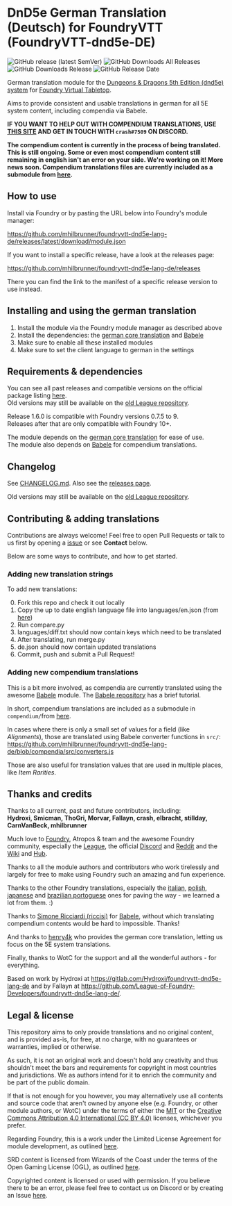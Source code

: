 # DnD5e German Translation (Deutsch) for FoundryVTT (FoundryVTT-dnd5e-DE)

![GitHub release (latest SemVer)](https://img.shields.io/github/v/release/mhilbrunner/foundryvtt-dnd5e-lang-de?label=Latest+Release)
![GitHub Downloads All Releases](https://img.shields.io/github/downloads/mhilbrunner/foundryvtt-dnd5e-lang-de/total?label=Downloads+(Total))
![GitHub Downloads Release](https://img.shields.io/github/downloads/mhilbrunner/foundryvtt-dnd5e-lang-de/latest/total?label=Downloads+(Latest))
![GitHub Release Date](https://img.shields.io/github/release-date/mhilbrunner/foundryvtt-dnd5e-lang-de?label=Release+Date)

German translation module for the
[Dungeons & Dragons 5th Edition (dnd5e) system](https://foundryvtt.com/packages/dnd5e)
for [Foundry Virtual Tabletop](https://foundryvtt.com/).

Aims to provide consistent and usable translations in german for all 5E
system content, including compendia via Babele.

**IF YOU WANT TO HELP OUT WITH COMPENDIUM TRANSLATIONS, USE [THIS SITE](https://translator.gilneas.at/) AND GET IN TOUCH WITH `crash#7509` ON DISCORD.**

**The compendium content is currently in the process of being translated. This is still ongoing. Some or even most compendium content still remaining in english isn't an error on your side. We're working on it! More news soon. Compendium translations files are currently included as a submodule from [here](https://github.com/stillday/dnd-translation-file-de).**

## How to use

Install via Foundry or by pasting the URL below into Foundry's module manager:

<https://github.com/mhilbrunner/foundryvtt-dnd5e-lang-de/releases/latest/download/module.json>

If you want to install a specific release, have a look at the releases page:

<https://github.com/mhilbrunner/foundryvtt-dnd5e-lang-de/releases>

There you can find the link to the manifest of a specific release version to use instead.

## Installing and using the german translation

1. Install the module via the Foundry module manager as described above
2. Install the dependencies: the [german core translation](https://foundryvtt.com/packages/lang-de) and [Babele](https://foundryvtt.com/packages/babele)
3. Make sure to enable all these installed modules
4. Make sure to set the client language to german in the settings

## Requirements & dependencies

You can see all past releases and compatible versions on the official package listing [here](https://foundryvtt.com/packages/FoundryVTT-dnd5e-DE).\
Old versions may still be available on the [old League repository](https://github.com/League-of-Foundry-Developers/foundryvtt-dnd5e-lang-de/).

Release 1.6.0 is compatible with Foundry versions 0.7.5 to 9.\
Releases after that are only compatible with Foundry 10+.

The module depends on the [german core translation](https://foundryvtt.com/packages/lang-de) for ease of use.\
The module also depends on [Babele](https://foundryvtt.com/packages/babele) for compendium translations.

## Changelog

See [CHANGELOG.md](https://github.com/mhilbrunner/foundryvtt-dnd5e-lang-de/blob/master/CHANGELOG.md).
Also see the [releases page](https://github.com/mhilbrunner/foundryvtt-dnd5e-lang-de/releases).

Old versions may still be available on the [old League repository](https://github.com/League-of-Foundry-Developers/foundryvtt-dnd5e-lang-de/).

## Contributing & adding translations

Contributions are always welcome! Feel free to open Pull Requests or talk to
us first by opening a [issue](https://github.com/mhilbrunner/foundryvtt-dnd5e-lang-de/issues)
or see **Contact** below.

Below are some ways to contribute, and how to get started.

### Adding new translation strings

To add new translations:

0. Fork this repo and check it out locally
1. Copy the up to date english language file into languages/en.json
(from [here](https://github.com/foundryvtt/dnd5e/raw/master/lang/en.json))
2. Run compare.py
3. languages/diff.txt should now contain keys which need to be translated
4. After translating, run merge.py
5. de.json should now contain updated translations
6. Commit, push and submit a Pull Request!

### Adding new compendium translations

This is a bit more involved, as compendia are currently translated using the
awesome [Babele](https://foundryvtt.com/packages/babele) module.
The [Babele repository](https://gitlab.com/riccisi/foundryvtt-babele) has a
brief tutorial.

In short, compendium translations are included as a submodule in `compendium/`from
[here](https://github.com/stillday/dnd-translation-file-de).

In cases where there is only a small set of values for a field (like *Alignments*),
those are translated using Babele converter functions in `src/`:
<https://github.com/mhilbrunner/foundryvtt-dnd5e-lang-de/blob/compendia/src/converters.js>

Those are also useful for translation values that are used in multiple places,
like *Item Rarities*.

## Thanks and credits

Thanks to all current, past and future contributors, including: \
**Hydroxi, Smicman, ThoGri, Morvar, Fallayn, crash, elbracht, stillday, CarnVanBeck, mhilbrunner**

Much love to [Foundry](https://foundryvtt.com/), Atropos & team and the awesome Foundry community,
especially the [League](https://discord.com/invite/2rHs78h),
the official [Discord](https://discord.gg/foundryvtt) and
[Reddit](https://www.reddit.com/r/FoundryVTT/) and the
[Wiki](https://foundryvtt.wiki/) and [Hub](https://www.foundryvtt-hub.com/).

Thanks to all the module authors and contributors who work tirelessly and
largely for free to make using Foundry such an amazing and fun experience.

Thanks to the other Foundry translations, especially the
[italian](https://gitlab.com/riccisi/foundryvtt-dnd5e-lang-it-it/),
[polish](https://gitlab.com/fvtt-poland/dnd-5e),
[japanese](https://github.com/BrotherSharper/foundryVTTja)
and [brazilian portoguese](https://gitlab.com/fvtt-brasil/dnd5e) ones
for paving the way - we learned a lot from them. :)

Thanks to [Simone Ricciardi (riccisi)](https://gitlab.com/riccisi) for
[Babele](https://foundryvtt.com/packages/babele), without which translating
compendium contents would be hard to impossible. Thanks!

And thanks to [henry4k](https://gitlab.com/henry4k/) who provides the german
core translation, letting us focus on the 5E system translations.

Finally, thanks to WotC for the support and all the wonderful authors - for everything.

Based on work by Hydroxi at <https://gitlab.com/Hydroxi/foundryvtt-dnd5e-lang-de>
and by Fallayn at <https://github.com/League-of-Foundry-Developers/foundryvtt-dnd5e-lang-de/>.

## Legal & license

This repository aims to only provide translations and no original content,
and is provided as-is, for free, at no charge,
with no guarantees or warranties, implied or otherwise.

As such, it is not an original work and doesn't hold any creativity and thus
shouldn't meet the bars and requirements for copyright in most countries and
jurisdictions. We as authors intend for it to enrich the community and be part
of the public domain.

If that is not enough for you however, you may alternatively use all contents
and source code that aren't owned by anyone else (e.g. Foundry, or other
module authors, or WotC) under the terms of either the
[MIT](https://opensource.org/licenses/MIT) or
the [Creative Commons Attribution 4.0 International
(CC BY 4.0)](https://creativecommons.org/licenses/by/4.0/) licenses, whichever you prefer.

Regarding Foundry, this is a work under the Limited License Agreement
for module development, as outlined [here](https://foundryvtt.com/article/license/).

SRD content is licensed from Wizards of the Coast under the terms of the
Open Gaming License (OGL), as outlined
[here](https://dnd.wizards.com/articles/features/systems-reference-document-srd).

Copyrighted content is licensed or used with permission. If you believe there
to be an error, please feel free to contact us on Discord or by creating an Issue
[here](https://github.com/mhilbrunner/foundryvtt-dnd5e-lang-de/issues).
